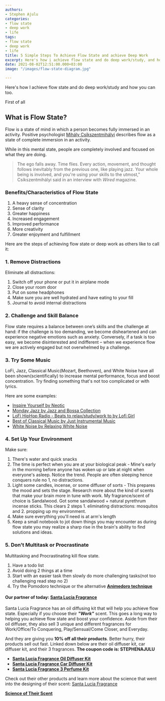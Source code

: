 ```yaml
---
authors:
- Stephen Ajulu
categories:
- flow state
- deep work
- life
tags:
- flow state
- deep work
- life
title: 5 Simple Steps To Achieve Flow State and achieve Deep Work
excerpt: Here's how i achieve flow state and do deep work/study, and how you can too
date: 2021-08-02T12:51:00.000+03:00
image: "/images/flow-state-diagram.jpg"

---
```

Here's how I achieve flow state and do deep work/study and how you can too.

First of all

## What is Flow State?

Flow is a state of mind in which a person becomes fully immersed in an activity. Positive psychologist [Mihály Csíkszentmihályi](https://www.verywellmind.com/mihaly-csikszentmihalyi-biography-2795517) describes flow as a state of complete immersion in an activity.

While in this mental state, people are completely involved and focused on what they are doing.

> The ego falls away. Time flies. Every action, movement, and thought follows inevitably from the previous one, like playing jazz. Your whole being is involved, and you're using your skills to the utmost," Csíkszentmihályi said in an interview with _Wired_ magazine.

### Benefits/Characteristics of Flow State

1. A heavy sense of concentration
2. Sense of clarity
3. Greater happiness
4. Increased engagement
5. Improved performance
6. More creativity
7. Greater enjoyment and fulfillment

Here are the steps of achieving flow state or deep work as others like to call it:

### 1. Remove Distractions

Eliminate all distractions:

1. Switch off your phone or put it in airplane mode
2. Close your room door
3. Put on some headphones
4. Make sure you are well hydrated and have eating to your fill
5. Journal to avoid internal distractions

### 2. Challenge and Skill Balance

Flow state requires a balance between one’s skills and the challenge at hand: if the challenge is too demanding, we become disheartened and can experience negative emotions such as anxiety. Conversely, if a task is too easy, we become disinterested and indifferent – when we experience flow we are actively engaged but not overwhelmed by a challenge.

### 3. Try Some Music

LoFi, Jazz, Classical Music(Mozart, Beethoven), and White Noise have all been shown(scientifically) to increase mental performance, focus and boost concentration. Try finding something that's not too complicated or with lyrics.

Here are some examples:

* [Inspire Yourself by Neotic](https://www.youtube.com/watch?v=6Ks9FWJ7COA)
* [Monday Jazz by Jazz and Bossa Collection](https://www.youtube.com/watch?v=sOy3G65VoRA&pp=sAQA)
* [LoFi HipHop Radio - Beats to relax/study/work to by Lofi Girl](https://www.youtube.com/watch?v=5qap5aO4i9A)
* [Best of Classical Music by Just Instrumental Music](https://www.youtube.com/watch?v=jgpJVI3tDbY&t=7463s)
* [White Noise by Relaxing White Noise](https://www.youtube.com/watch?v=nMfPqeZjc2c)

### 4. Set Up Your Environment

Make sure:

1. There's water and quick snacks
2. The time is perfect when you are at your biological peak - Mine's early in the morning before anyone has woken up or late at night when everyone's asleep. Notice the trend. People are often sleeping hence conquers rule no 1, no distractions.
3. Light some candles, incense, or some diffuser of sorts - This prepares the mood and sets the stage. Research more about the kind of scents that make your brain more in tune with work. My fragrance/scent of choice is Sandalwood. Got some sandalwood + natural pyrethrum incense sticks. This clears 2 steps 1. eliminating distractions: mosquitos and 2. propping up my environment.
4. Make sure everything you'll need is at arm's length
5. Keep a small notebook to jot down things you may encounter as during flow state you may realize a sharp rise in the brain's ability to find solutions and ideas.

### 5. Don't Multitask or Procrastinate

Multitasking and Procrastinating kill flow state.

1. Have a todo list
2. Avoid doing 2 things at a time
3. Start with an easier task then slowly do more challenging tasks(not too challenging read step no 2)
4. Try the Pomodoro technique or the alternative [**Animedoro technique**](https://www.youtube.com/watch?v=bUjGZJIgse0)

#### Our partner of today: [**Santa Lucia Fragrance**](https://santaluciafragrance.com/?ref=kuzqn53jomp-)

Santa Lucia Fragrance has an oil diffusing kit that will help you achieve flow state. Especially if you choose their **_"Work"_** scent. This goes a long way to helping you achieve flow state and boost your confidence. Aside from their oil diffuser, they also sell 3 unique and different fragrances for Work/Office/To Conquering, Play/Sensual/Come Closer, and Everyday.

And they are giving you **10% off all their products**. Better hurry, their products sell out fast. Linked down below are their oil diffuser kit, car diffuser kit, and their 3 fragrances. **The coupon code is: STEPHENAJULU**

* [**Santa Lucia Fragrance Oil Diffuser Kit**](https://santaluciafragrance.com/products/home-diffuser?ref=kuzqn53jomp-&variant=40258955575467)
* [**Santa Lucia Fragrance Car Diffuser Kit**](https://santaluciafragrance.com/products/car-diffuser?ref=kuzqn53jomp-)
* [**Santa Lucia Fragrance 3 Perfume Kit**](https://santaluciafragrance.com/collections/all-fragrances/products/set-of-3?ref=kuzqn53jomp-)

Check out their other products and learn more about the science that went into the designing of their scent: [Santa Lucia Fragrance](https://santaluciafragrance.com/?ref=kuzqn53jomp-)

[**Science of Their Scent**](https://santaluciafragrance.com/pages/science-of-scent)
